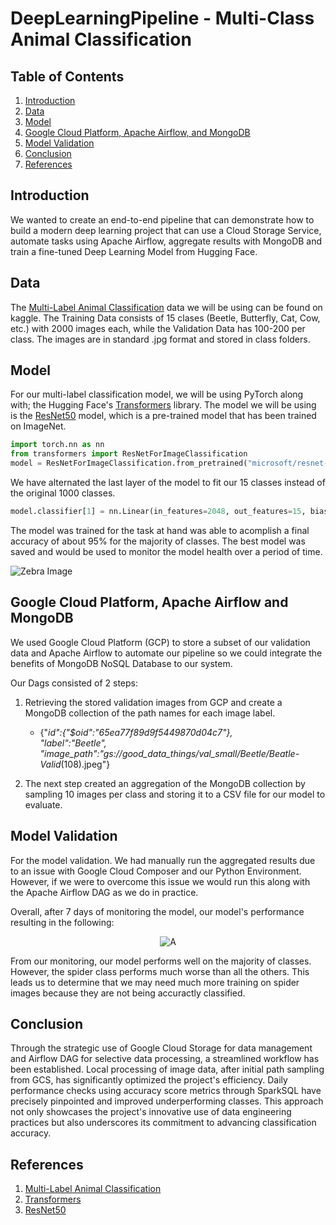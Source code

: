 # DeepLearningPipeline - Multi-Class Animal Classification

## Table of Contents

1. [Introduction](#introduction)
2. [Data](#data)
3. [Model](#model)
4. [Google Cloud Platform, Apache Airflow, and MongoDB](#google-cloud-platform-apache-airflow-and-mongodb)
5. [Model Validation](#model-validation)
6. [Conclusion](#conclusion)
7. [References](#references)

## Introduction

We wanted to create an end-to-end pipeline that can demonstrate how to build a modern deep learning project that can use a Cloud Storage Service, automate tasks using Apache Airflow, aggregate results with MongoDB and train a fine-tuned Deep Learning Model from Hugging Face.

## Data

The [Multi-Label Animal Classification](https://www.kaggle.com/datasets/utkarshsaxenadn/animal-image-classification-dataset) data we will be using can be found on kaggle. The Training Data consists of 15 clases (Beetle, Butterfly, Cat, Cow, etc.) with 2000 images each, while the Validation Data has 100-200 per class. The images are in standard .jpg format and stored in class folders.

## Model

For our multi-label classification model, we will be using PyTorch along with; the Hugging Face's [Transformers](https://huggingface.co/transformers/) library. The model we will be using is the [ResNet50](https://huggingface.co/microsoft/resnet-50) model, which is a pre-trained model that has been trained on ImageNet.

```python
import torch.nn as nn
from transformers import ResNetForImageClassification
model = ResNetForImageClassification.from_pretrained("microsoft/resnet-50")
```

We have alternated the last layer of the model to fit our 15 classes instead of the original 1000 classes.

```python
model.classifier[1] = nn.Linear(in_features=2048, out_features=15, bias=True)
```

The model was trained for the task at hand was able to acomplish a final accuracy of about 95% for the majority of classes. The best model was saved and would be used to monitor the model health over a period of time.

![Zebra Image](./images/ex.png)

## Google Cloud Platform, Apache Airflow and MongoDB

We used Google Cloud Platform (GCP) to store a subset of our validation data and Apache Airflow to automate our pipeline so we could integrate the benefits of MongoDB NoSQL Database to our system.

Our Dags consisted of 2 steps:

1) Retrieving the stored validation images from GCP and create a MongoDB collection of the path names for each image label.

    - {"_id":{"$oid":"65ea77f89d9f5449870d04c7"},\
    "label":"Beetle",\
    "image_path":"gs://good_data_things/val_small/Beetle/Beatle-Valid_(108).jpeg"}

2) The next step created an aggregation of the MongoDB collection by sampling 10 images per class and storing it to a CSV file for our model to evaluate.

## Model Validation

For the model validation. We had manually run the aggregated results due to an issue with Google Cloud Composer and our Python Environment. However, if we were to overcome this issue we would run this along with the Apache Airflow DAG as we do in practice.

Overall, after 7 days of monitoring the model, our model's performance resulting in the following:
<center>
    <img src="./images/ex1.png" alt="A" style="max-width: 400px; max-height: 300px;">
</center>

From our monitoring, our model performs well on the majority of classes. However, the spider class performs much worse than all the others. This leads us to determine that we may need much more training on spider images because they are not being accuractly classified.

## Conclusion

Through the strategic use of Google Cloud Storage for data management and Airflow DAG for selective data processing, a streamlined workflow has been established. Local processing of image data, after initial path sampling from GCS, has significantly optimized the project's efficiency. Daily performance checks using accuracy score metrics through SparkSQL have precisely pinpointed and improved underperforming classes. This approach not only showcases the project's innovative use of data engineering practices but also underscores its commitment to advancing classification accuracy.


## References

1. [Multi-Label Animal Classification](https://www.kaggle.com/datasets/utkarshsaxenadn/animal-image-classification-dataset)
2. [Transformers](https://huggingface.co/transformers/)
3. [ResNet50](https://huggingface.co/microsoft/resnet-50)
